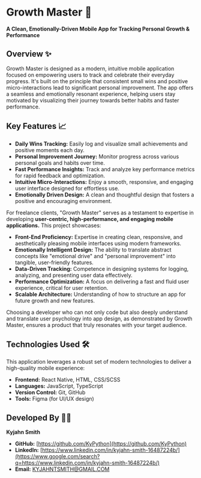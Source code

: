 # Growth Master 🚀

**A Clean, Emotionally-Driven Mobile App for Tracking Personal Growth & Performance**

## Overview ✨

Growth Master is designed as a modern, intuitive mobile application focused on empowering users to track and celebrate their everyday progress. It's built on the principle that consistent small wins and positive micro-interactions lead to significant personal improvement. The app offers a seamless and emotionally resonant experience, helping users stay motivated by visualizing their journey towards better habits and faster performance.


## Key Features 📈

  * **Daily Wins Tracking:** Easily log and visualize small achievements and positive moments each day.
  * **Personal Improvement Journey:** Monitor progress across various personal goals and habits over time.
  * **Fast Performance Insights:** Track and analyze key performance metrics for rapid feedback and optimization.
  * **Intuitive Micro-Interactions:** Enjoy a smooth, responsive, and engaging user interface designed for effortless use.
  * **Emotionally Driven Design:** A clean and thoughtful design that fosters a positive and encouraging environment.


For freelance clients, "Growth Master" serves as a testament to expertise in developing **user-centric, high-performance, and engaging mobile applications.** This project showcases:

  * **Front-End Proficiency:** Expertise in creating clean, responsive, and aesthetically pleasing mobile interfaces using modern frameworks.
  * **Emotionally Intelligent Design:** The ability to translate abstract concepts like "emotional drive" and "personal improvement" into tangible, user-friendly features.
  * **Data-Driven Tracking:** Competence in designing systems for logging, analyzing, and presenting user data effectively.
  * **Performance Optimization:** A focus on delivering a fast and fluid user experience, critical for user retention.
  * **Scalable Architecture:** Understanding of how to structure an app for future growth and new features.

Choosing a developer who can not only code but also deeply understand and translate user psychology into app design, as demonstrated by Growth Master, ensures a product that truly resonates with your target audience.


## Technologies Used 🛠️

This application leverages a robust set of modern technologies to deliver a high-quality mobile experience:

  * **Frontend:** React Native, HTML, CSS/SCSS
  * **Languages:** JavaScript, TypeScript
  * **Version Control:** Git, GitHub
  * **Tools:** Figma (for UI/UX design)

## Developed By 🧑‍💻

**Kyjahn Smith**

  * **GitHub:** [https://github.com/KyPython](https://github.com/KyPython)
  * **LinkedIn:** [https://www.linkedin.com/in/kyjahn-smith-16487224b/](https://www.google.com/search?q=https://www.linkedin.com/in/kyjahn-smith-16487224b/)
  * **Email:** KYJAHNTSMITH@GMAIL.COM
